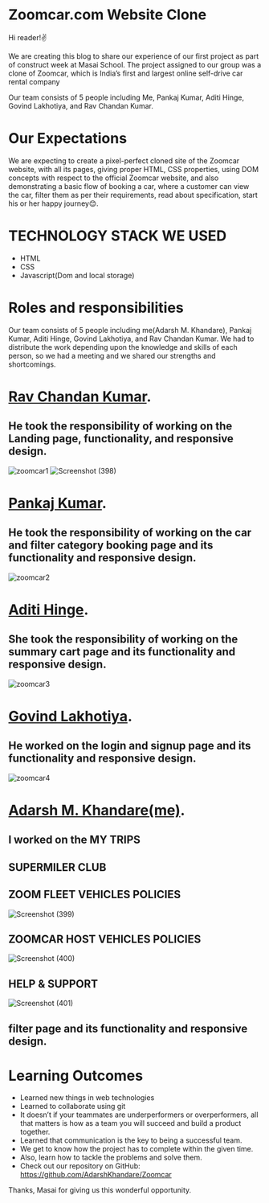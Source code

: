 # **Zoomcar.com Website Clone**
Hi reader!✌️

We are creating this blog to share our experience of our first project as part of construct week at Masai School. The project assigned to our group was a clone of Zoomcar, which is India’s first and largest online self-drive car rental company


Our team consists of 5 people including Me, Pankaj Kumar, Aditi Hinge, Govind Lakhotiya, and Rav Chandan Kumar.

# **Our Expectations**
We are expecting to create a pixel-perfect cloned site of the Zoomcar website, with all its pages, giving proper HTML, CSS properties, using DOM concepts with respect to the official Zoomcar website, and also demonstrating a basic flow of booking a car, where a customer can view the car, filter them as per their requirements, read about specification, start his or her happy journey😊.

# **TECHNOLOGY STACK WE USED**
- HTML
- CSS
- Javascript(Dom and local storage)


# **Roles and responsibilities**
Our team consists of 5 people including me(Adarsh M. Khandare), Pankaj Kumar, Aditi Hinge, Govind Lakhotiya, and Rav Chandan Kumar. We had to distribute the work depending upon the knowledge and skills of each person, so we had a meeting and we shared our strengths and shortcomings.

# **[Rav Chandan Kumar](https://www.linkedin.com/in/rav-chandan-kumar-singh-53bb3416b/).**

## He took the responsibility of working on the Landing page, functionality, and responsive design.

![zoomcar1](https://user-images.githubusercontent.com/99638448/171449944-cf4af345-c46a-40c1-ad87-ff168c06d6b0.png)
![Screenshot (398)](https://user-images.githubusercontent.com/99638448/171450056-83cfec42-4d8a-48f2-9ca0-ca0b202d9b4e.png)


# **[Pankaj Kumar](https://www.linkedin.com/in/pankaj-kumar-b7924b194/).**

## He took the responsibility of working on the car and filter category booking page and its functionality and responsive design.
![zoomcar2](https://user-images.githubusercontent.com/99638448/171450495-318ac4f4-d18b-4be0-aec7-9c39ff394e4a.png)


# **[Aditi Hinge](https://www.linkedin.com/in/aditi-hinge-51645220a/).**

## She took the responsibility of working on the summary cart page and its functionality and responsive design.

![zoomcar3](https://user-images.githubusercontent.com/99638448/171450473-95b9890e-0c13-4c3a-a974-c7566b5d4c21.jpeg)

# **[Govind Lakhotiya](https://www.linkedin.com/in/govind-lakhotiya/).**

## He worked on the login and signup page and its functionality and responsive design.

![zoomcar4](https://user-images.githubusercontent.com/99638448/171450402-09afa7b3-8124-4179-b5e3-d4d9936095fc.png)


# **[Adarsh M. Khandare(me)](https://www.linkedin.com/in/akhandare/).**

## I worked on the MY TRIPS

## SUPERMILER CLUB
## ZOOM FLEET VEHICLES POLICIES

![Screenshot (399)](https://user-images.githubusercontent.com/99638448/171450205-1ca42e18-14d3-49c0-8c06-c123c7b7532b.png)


## ZOOMCAR HOST VEHICLES POLICIES

![Screenshot (400)](https://user-images.githubusercontent.com/99638448/171450218-182882ad-7acb-4c31-b78f-a2d2eede0c63.png)

## HELP & SUPPORT

![Screenshot (401)](https://user-images.githubusercontent.com/99638448/171450232-83e9d145-3428-4143-af5c-af2ef90a8476.png)


## filter page and its functionality and responsive design.


# **Learning Outcomes**
- Learned new things in web technologies
- Learned to collaborate using git
- It doesn’t if your teammates are underperformers or overperformers, all that matters is how as a team you will succeed and build a product together.
- Learned that communication is the key to being a successful team.
- We get to know how the project has to complete within the given time.
- Also, learn how to tackle the problems and solve them.
- Check out our repository on GitHub: https://github.com/AdarshKhandare/Zoomcar

Thanks, Masai for giving us this wonderful opportunity.
